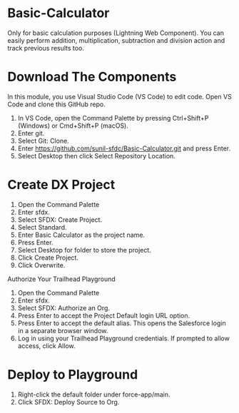 # Basic-Calculator
Only for basic calculation purposes (Lightning Web Component). You can easily perform addition, multiplication, subtraction and division action and track previous results too. 

# Download The Components
In this module, you use Visual Studio Code (VS Code) to edit code. Open VS Code and clone this GitHub repo.

1. In VS Code, open the Command Palette by pressing Ctrl+Shift+P (Windows) or Cmd+Shift+P (macOS).
2. Enter git.
3. Select Git: Clone.
4. Enter https://github.com/sunil-sfdc/Basic-Calculator.git and press Enter.
5. Select Desktop then click Select Repository Location.

# Create DX Project
1. Open the Command Palette
2. Enter sfdx.
3. Select SFDX: Create Project.
4. Select Standard.
5. Enter Basic Calculator as the project name.
6. Press Enter.
7. Select Desktop for folder to store the project.
8. Click Create Project.
9. Click Overwrite.

Authorize Your Trailhead Playground
1. Open the Command Palette
2. Enter sfdx.
3. Select SFDX: Authorize an Org.
4. Press Enter to accept the Project Default login URL option.
5. Press Enter to accept the default alias. This opens the Salesforce login in a separate browser window.
6. Log in using your Trailhead Playground credentials. If prompted to allow access, click Allow.

# Deploy to Playground
1. Right-click the default folder under force-app/main.
2. Click SFDX: Deploy Source to Org.
